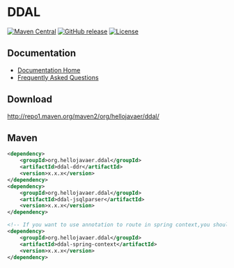 # DDAL

[![Maven Central](https://maven-badges.herokuapp.com/maven-central/org.hellojavaer/ddal/badge.svg)](https://maven-badges.herokuapp.com/maven-central/org.hellojavaer/ddal/)
[![GitHub release](https://img.shields.io/github/release/hellojavaer/ddal.svg)](https://github.com/hellojavaer/ddal/releases)
[![License](https://img.shields.io/badge/license-Apache%202-4EB1BA.svg)](https://www.apache.org/licenses/LICENSE-2.0.html)


## Documentation

- [Documentation Home](https://github.com/hellojavaer/ddal/wiki)
- [Frequently Asked Questions](https://github.com/hellojavaer/ddal/wiki/faq)


## Download

http://repo1.maven.org/maven2/org/hellojavaer/ddal/

## Maven

```xml
<dependency>
    <groupId>org.hellojavaer.ddal</groupId>
    <artifactId>ddal-ddr</artifactId>
    <version>x.x.x</version>
</dependency>
<dependency>
    <groupId>org.hellojavaer.ddal</groupId>
    <artifactId>ddal-jsqlparser</artifactId>
    <version>x.x.x</version>
</dependency>

<!-- If you want to use annotation to route in spring context,you should add this following dependency -->
<dependency>
    <groupId>org.hellojavaer.ddal</groupId>
    <artifactId>ddal-spring-context</artifactId>
    <version>x.x.x</version>
</dependency>

```
